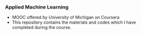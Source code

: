 ### Applied Machine Learning
- MOOC offered by University of Michigan on Coursera
- This repository contains the materials and codes which I have completed during the course.
